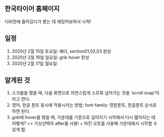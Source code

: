 ## 한국타이어 홈페이지
디비컷에 들어갔다가 봤는 데 재밌어보여서 시작!

## 일정
  1. 2020년 2월 15일 토요일: 헤더, section01,02,03 완성
  2. 2020년 2월 16일 일요일: gnb hover 완성
  3. 2020년 2월 17일 월요일: 

## 알게된 것
  1. 스크롤을 했을 때, 다음 화면으로 자연스럽게 스르륵 넘어가는 것을 'scroll snap'이라고 한다.
  2. 영어, 한글 폰트 동시에 적용시키는 방법: font-family: 영문폰트, 한글폰트 순서로 하면 된다.
  3. gnb에 hover를 했을 때, 가운데를 기준으로 길어지기 시작해서 다시 짧아지는 데 어떻게? => 가상선택자 after를 사용! + 마진 오토를 사용해 가운데에서 시작할 수 있게 함.